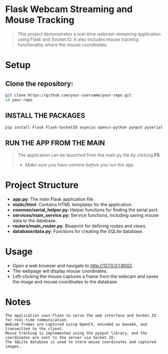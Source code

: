# Flask Webcam Streaming and Mouse Tracking

> This project demonstrates a real-time webcam streaming application using Flask and Socket.IO. It also includes mouse tracking functionality where the mouse coordinates.
# Setup


## Clone the repository:


```bash
git clone https://github.com/your-username/your-repo.git
cd your-repo
```

## INSTALL THE PACKAGES
```bash
pip install Flask Flask-SocketIO asyncio opencv-python pynput pyserial websockets sqlite
```

## RUN THE APP FROM THE MAIN
> The application can be launched from the main.py file by clicking **F5**.
> * *Make sure you have camera before you run the app.*

# Project Structure

* **app.py**: The main Flask application file.
* **static/html**: Contains HTML templates for the application.
* **common/serial_helper.py**: Helper functions for finding the serial port.
* **services/main_service.py**: Service functions, including saving mouse data to the database.
* **routers/main_router.py**: Blueprint for defining routes and views.
* **database/data.py**: Functions for creating the SQLite database.

# Usage

- Open a web browser and navigate to http://127.0.0.1:8002.
- The webpage will display mouse coordinates.
- Left-clicking the mouse captures a frame from the webcam and saves the image and mouse coordinates to the database.

# Notes

    The application uses Flask to serve the web interface and Socket.IO for real-time communication.
    Webcam frames are captured using OpenCV, encoded as base64, and transmitted to the client.
    Mouse tracking is implemented using the pynput library, and the coordinates are sent to the server via Socket.IO.
    The SQLite database is used to store mouse coordinates and captured images.